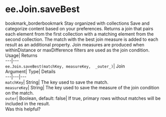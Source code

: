  
#  ee.Join.saveBest
bookmark_borderbookmark Stay organized with collections  Save and categorize content based on your preferences.
Returns a join that pairs each element from the first collection with a matching element from the second collection. The match with the best join measure is added to each result as an additional property. Join measures are produced when withinDistance or maxDifference filters are used as the join condition. 
Usage| Returns  
---|---  
`ee.Join.saveBest(matchKey, measureKey,  _outer_)`| Join  
Argument| Type| Details  
---|---|---  
`matchKey`| String| The key used to save the match.  
`measureKey`| String| The key used to save the measure of the join condition on the match.  
`outer`| Boolean, default: false| If true, primary rows without matches will be included in the result.  
Was this helpful?
